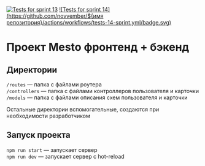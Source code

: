 [![Tests for sprint 13](https://github.com/novvember/express-mesto-gha/actions/workflows/tests-13-sprint.yml/badge.svg)](https://github.com/novvember/express-mesto-gha/actions/workflows/tests-13-sprint.yml) 
[![Tests for sprint 14](https://github.com/novvember/${имя репозитория}/actions/workflows/tests-14-sprint.yml/badge.svg)](https://github.com/novvember/express-mesto-gha/actions/workflows/tests-14-sprint.yml)
# Проект Mesto фронтенд + бэкенд

## Директории

`/routes` — папка с файлами роутера  
`/controllers` — папка с файлами контроллеров пользователя и карточки   
`/models` — папка с файлами описания схем пользователя и карточки  
  
Остальные директории вспомогательные, создаются при необходимости разработчиком

## Запуск проекта

`npm run start` — запускает сервер   
`npm run dev` — запускает сервер с hot-reload
